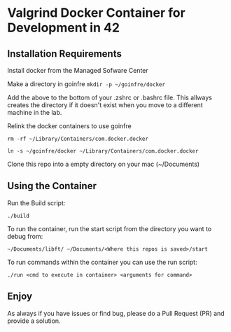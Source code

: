 # Valgrind Docker Container for Development in 42

## Installation Requirements

Install docker from the Managed Sofware Center

Make a directory in goinfre
```mkdir -p ~/goinfre/docker```

Add the above to the bottom of your .zshrc or .bashrc file.  This allways creates the directory if it doesn't exist when you move to a different machine in the lab.

Relink the docker containers to use goinfre

```rm -rf ~/Library/Containers/com.docker.docker```

```ln -s ~/goinfre/docker ~/Library/Containers/com.docker.docker```

Clone this repo into a empty directory on your mac (~/Documents)

## Using the Container
Run the Build script:

```./build```

To run the container, run the start script from the directory you want to debug from:

```~/Documents/libft/ ~/Documents/<Where this repos is saved>/start```

To run commands within the container you can use the run script:

```./run <cmd to execute in container> <arguments for command>```

## Enjoy
As always if you have issues or find bug, please do a Pull Request (PR) and provide a solution.
